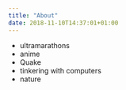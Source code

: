 ```yaml
---
title: "About"
date: 2018-11-10T14:37:01+01:00
---
```


- ultramarathons
- anime
- Quake
- tinkering with computers
- nature
